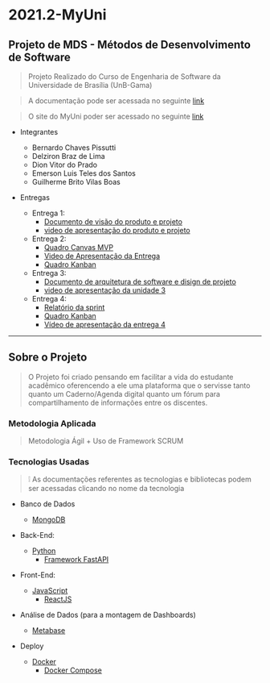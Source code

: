 # 2021.2-MyUni

## Projeto de MDS - Métodos de Desenvolvimento de Software

> Projeto Realizado do Curso de Engenharia de Software da Universidade de Brasília (UnB-Gama)

> A documentação pode ser acessada no seguinte [link](https://fgaunb-mds-gm.github.io/2021.2-MyUni/)

> O site do MyUni poder ser acessado no seguinte [link](http://44.204.81.194:3000/) 

- Integrantes
    - Bernardo Chaves Pissutti
    - Delziron Braz de Lima
    - Dion Vitor do Prado
    - Emerson Luis Teles dos Santos
    - Guilherme Brito Vilas Boas

- Entregas
    - Entrega 1: 
        - [Documento de visão do produto e projeto](https://docs.google.com/document/d/1YgG6j5RnJfe0_Z228DQ8FHzL6BzVVosI9Sn-IhCIpB0/edit?usp=sharing)
        - [video de apresentação do produto e projeto](https://drive.google.com/file/d/1gNfu6XOg57-RpsbdVwmMPbsJPnlplmXa/view?usp=sharing)
    - Entrega 2:
        - [Quadro Canvas MVP](https://miro.com/app/board/uXjVOKONjxw=/?invite_link_id=450609391756)
        - [Video de Apresentação da Entrega](https://youtu.be/M_rSeqivSjI)
        - [Quadro Kanban](https://www.notion.so/ba33c89d295f495d89f795947d16eb17?v=c7e0b42840dc424dadeba8d12b949663)
    - Entrega 3:
        - [Documento de arquitetura de software e disign de projeto](https://fgaunb-mds-gm.github.io/2021.2-MyUni/pages/architecture.html)
        - [video de apresentação da unidade 3](https://drive.google.com/file/d/146kWImHb9qn2BIo0iR-LmMmXXM_soBSO/view?usp=sharing)
    - Entrega 4:
        - [Relatório da sprint](http://127.0.0.1:5500/docs/pages/overview.html#sprint-backlog)
        - [Quadro Kanban](https://brick-billboard-fa2.notion.site/MDS-0d643a2928bd4aeaa481ae20d12fa97e)
        - [Vídeo de apresentação da entrega 4](https://drive.google.com/file/d/1TcI_PSQPzSSLlB6uzF7ri34myuz9fz9T/view)
-----

## Sobre o Projeto

> O Projeto foi criado pensando em facilitar a vida do estudante acadêmico oferencendo a ele
> uma plataforma que o servisse tanto quanto um Caderno/Agenda digital quanto um fórum
> para compartilhamento de informações entre os discentes.

### Metodologia Aplicada

> Metodologia Ágil + Uso de Framework SCRUM

### Tecnologias Usadas

> :grey_exclamation: As documentações referentes as tecnologias e bibliotecas podem ser acessadas clicando no nome da tecnologia

- Banco de Dados
    - [MongoDB](https://docs.mongodb.com)

- Back-End:
    - [Python](https://docs.python.org/pt-br/3/library/index.html)
        - [Framework FastAPI](https://fastapi.tiangolo.com/)

- Front-End:
    - [JavaScript](https://developer.mozilla.org/pt-BR/docs/Web/JavaScript)
        - [ReactJS](https://pt-br.reactjs.org/docs/getting-started.html)

- Análise de Dados (para a montagem de Dashboards)
    - [Metabase](https://www.metabase.com/docs/latest/)

- Deploy
    - [Docker](https://docs.docker.com/)
        - [Docker Compose](https://docs.docker.com/compose/)